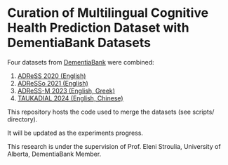 # Curation of Multilingual Cognitive Health Prediction Dataset with DementiaBank Datasets

Four datasets from [DementiaBank](https://talkbank.org/dementia/) were combined: 

1. [ADReSS 2020 (English)](https://luzs.gitlab.io/adress/)
2. [ADReSSo 2021 (English)](https://luzs.gitlab.io/adresso-2021/)
3. [ADReSS-M 2023 (English, Greek)](https://luzs.gitlab.io/madress-2023/)
4. [TAUKADIAL 2024 (English, Chinese)](https://taukadial-luzs-69e3bf4b9878b99a6f03aea43776344580b77b9fe54725f4.gitlab.io/)

This repository hosts the code used to merge the datasets (see scripts/ directory).

It will be updated as the experiments progress.

This research is under the supervision of Prof. Eleni Stroulia, University of Alberta, DementiaBank Member.
